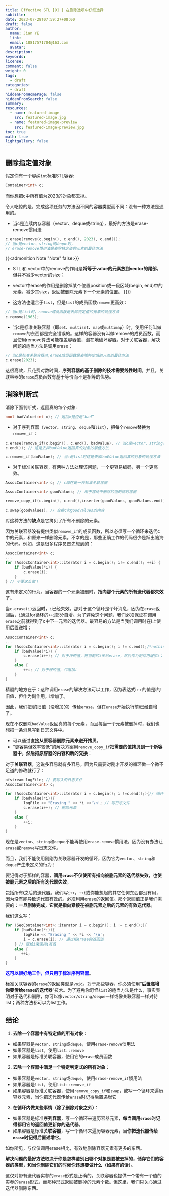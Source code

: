 ```yaml
---
title: Effective STL [9] | 在删除选项中仔细选择
subtitle:
date: 2023-07-28T07:59:27+08:00
draft: false
author:
  name: Jian YE
  link:
  email: 18817571704@163.com
  avatar:
description:
keywords:
license:
comment: false
weight: 0
tags:
  - draft
categories:
  - draft
hiddenFromHomePage: false
hiddenFromSearch: false
summary:
resources:
  - name: featured-image
    src: featured-image.jpg
  - name: featured-image-preview
    src: featured-image-preview.jpg
toc: true
math: true
lightgallery: false
---
```


<!-- {{< admonition quote "quote" false >}}
note abstract info tip success question warning failure danger bug example quote
{{< /admonition >}} -->

<!--more-->


## 删除指定值对象
假定你有一个容纳`int`标准STL容器:

```c++
Container<int> c;
```

而你想把c中所有值为2023的对象都去掉。

令人吃惊的是，完成这项任务的方法因不同的容器类型而不同：没有一种方法是通用的。

 - 当c是连续内存容器（vector、deque或string），最好的方法是erase-remove惯用法

```c++
c.erase(remove(c.begin(), c.end(), 2023), c.end());
// 当c是vector、string或deque时，
// erase-remove惯用法是去除特定值的元素的最佳方法
```
{{<admonition Note "Note" false>}}
- STL 和 vector中的remove的作用是**将等于value的元素放到vector的尾部**，但并不减少vector的size；
- vector中erase的作用是删除掉某个位置position或一段区域(begin, end)中的元素，减少其size，返回被删除元素下一个元素的位置。
{{</admonition>}}

 - 这方法也适合于`list`，但是`list`的成员函数`remove`更高效：
  ```c++
  // 当c是list时，remove成员函数是去除特定值的元素的最佳方法
  c.remove(1963);
  ```

- 当c是标准关联容器（即`set`、`multiset`、`map`或`multimap`）时，使用任何叫做`remove`的东西都是完全错误的。这样的容器没有叫做remove的成员函数，而且使用remove算法可能覆盖容器值，潜在地破坏容器。对于关联容器，解决问题的适当方法是调用erase：

```c++
// 当c是标准关联容器时,erase成员函数是去除特定值的元素的最佳方法
c.erase(2023);
```
这很高效，只花费对数时间，**序列容器的基于删除的技术需要线性时间**。并且，关联容器的`erase`成员函数有基于等价而不是相等的优势。

## 消除判断式

消除下面判断式，返回真的每个对象:

```c++
bool badValue(int x); // 返回x是否是“bad”
```

- 对于序列容器（`vector`、`string`、`deque`和`list`），把每个`remove`替换为`remove_if`：

```c++
c.erase(remove_if(c.begin(), c.end(), badValue), // 当c是vector、string或deque时
c.end()); // 这是去掉badValue返回真的对象的最佳方法

c.remove_if(badValue); // 当c是list时这是去掉badValue返回真的对象的最佳方法
```

- 对于标准关联容器，有两种方法处理该问题，一个更容易编码，另一个更高效。

```c++
AssocContainer<int> c; // c现在是一种标准关联容器

AssocContainer<int> goodValues; // 用于容纳不删除的值的临时容器

remove_copy_if(c.begin(), c.end(),inserter(goodValues, goodValues.end()), badValue);

c.swap(goodValues); // 交换c和goodValues的内容
```

对这种方法的**缺点**是它拷贝了所有不删除的元素。

因为关联容器没有提供类似`remove_if`的成员函数，所以必须写一个循环来迭代c中的元素，和原来一样删除元素。不幸的是，那些正确工作的代码很少是跃出脑海的代码。例如，这是很多程序员首先想到的：
```c++
AssocContainer<int> c;
...
for (AssocContainer<int>::iterator i = c.begin(); i!= c.end(); ++i) {  // 清晰，直截了当而漏洞百出的,用于删除c中badValue返回真的每个元素的代码
    if (badValue(*i)) {
        c.erase(i);
    }
} // 不要这么做！
```

这有未定义的行为。当容器的一个元素被删时，**指向那个元素的所有迭代器都失效了**。

当`c.erase(i)`返回时，`i`已经失效。那对于这个循环是个坏消息，因为在`erase`返回后，`i`通过for循环的`++i`部分自增。为了避免这个问题，我们必须保证在调用`erase`之前就得到了c中下一元素的迭代器。最容易的方法是当我们调用时在i上使用后置递增：

```c++
AssocContainer<int> c;
...
for (AssocContainer<int>::iterator i = c.begin(); i != c.end();/*nothing*/ ){// for循环的第三部分是空的；i现在在下面自增
    if (badValue(*i)) {
        c.erase(i++); // 对于坏的值，把当前的i传给erase，然后作为副作用增加i；
    }
    else {
        ++i; // 对于好的值，只增加i
    }
}
```

精髓的地方在于：这种调用`erase`的解决方法可以工作，因为表达式i++的值是i的旧值，但作为副作用，i增加了。

因此，我们把i的旧值（没增加的）传给`erase`，但在`erase`开始执行前i已经自增了。

现在不仅删除`badValue`返回真的每个元素，而且每当一个元素被删掉时，我们也想把一条消息写到日志文件中。

 - 可以通过**直接从原容器删除元素来避开拷贝**。
 - “更容易但效率较低”的解决方案用`remove_copy_if`**把需要的值拷贝到一个新容器中，然后把原容器的内容和新的交换**：

对于**关联容器**，这说多容易就有多容易，因为只需要对刚才开发的循环做一个微不足道的修改就行了：

```c++
ofstream logFile; // 要写入的日志文件
AssocContainer<int> c;
...
for (AssocContainer<int>::iterator i = c.begin(); i !=c.end();){// 循环条件和前面一样
    if (badValue(*i)){
        logFile << "Erasing " << *i <<'\n'; // 写日志文件
        c.erase(i++); // 删除元素
    }
    else {
        ++i;
    }
}
```

现在是`vector`、`string`和`deque`不能再使用`erase-remove`惯用法，因为没有办法让`erase`或`remove`写日志文件。

而且，我们不能使用刚刚为关联容器开发的循环，因为它为`vector`、`string`和`deque`产生未定义的行为！

要记得对于那样的容器，**调用`erase`不仅使所有指向被删元素的迭代器失效，也使被删元素之后的所有迭代器失效**。

包括所有i之后的迭代器。我们写`i++`，`++i`或你能想起的其它任何东西都没有用，因为没有能导致迭代器有效的。必须利用erase的返回值。那个返回值正是我们需要的：**一旦删除完成，它就是指向紧接在被删元素之后的元素的有效迭代器。**

我们这么写：
```c++
for (SeqContainer<int>::iterator i = c.begin(); i != c.end();){
    if (badValue(*i)){
        logFile << "Erasing " << *i << '\n';
        i = c.erase(i); // 通过把erase的返回值
    } // 赋给i来保持i有效
    else {
       ++i;
    }
}
```

**<font color=blue>这可以很好地工作，但只用于标准序列容器</font>**。

标准关联容器的`erase`的返回类型是`void`。对于那些容器，你必须使用“**后置递增你要传给erase的迭代器**”技术。为了避免你奇怪`list`的适当方法是什么，事实表明对于迭代和删除，你可以像`vector/string/deque`一样或像关联容器一样对待list；两种方法都可以为list工作。

## 结论

1. **去除一个容器中有特定值的所有对象**：
- 如果容器是`vector`、`string`或`deque`，使用`erase-remove`惯用法
- 如果容器是`list`，使用`list::remove`
- 如果容器是标准关联容器，使用它的`erase`成员函数
2. **去除一个容器中满足一个特定判定式的所有对象**：
- 如果容器是`vector`、`string`或`deque`，使用`erase-remove_if`惯用法
- 如果容器是`list`，使用`list::remove_if`
- 如果容器是标准关联容器，使用`remove_copy_if`和`swap`，或写一个循环来遍历容器元素，当你把迭代器传给`erase`时记得后置递增它
3. **在循环内做某些事情（除了删除对象之外）**：
- 如果容器是标准**序列容器**，写一个循环来遍历容器元素，**每当调用`erase`时记得都用它的返回值更新你的迭代器**。
- 如果容器是标准**关联容器**，写一个循环来遍历容器元素，当**你把迭代器传给`erase`时记得后置递增它**。

如你所见，与仅仅调用erase相比，有效地删除容器元素有更多的东西。

**解决问题的最好方法取决于你是怎样鉴别出哪个对象是要被去掉的，储存它们的容器的类型，和当你删除它们的时候你还想要做什么（如果有的话）。**

这仅对带有迭代器实参的`erase`形式是正确的。关联容器也提供一个带有一个值的实参的`erase`形式，而那种形式返回被删掉的元素个数。但这里，我们只关心通过迭代器删除东西。